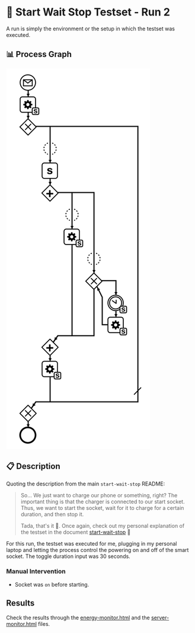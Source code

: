 # 🧪 Start Wait Stop Testset - Run 2

A run is simply the environment or the setup in which the testset was executed.

## 📊 Process Graph

![Process Diagram](https://raw.githubusercontent.com/ylkhayat/smart-socket-service/main/docs/testsets/start-wait-stop/start-wait-stop.svg)

## 📋 Description

Quoting the description from the main `start-wait-stop` README:

> So... We just want to charge our phone or something, right? The important thing is that the charger is connected to our start socket. Thus, we want to start the socket, wait for it to charge for a certain duration, and then stop it.
>
> Tada, that's it 🎉. Once again, check out my personal explanation of the testset in the document [start-wait-stop](https://ylkhayat.github.io/smart-socket-service/testsets/#start-wait-stop.pdf) 🚀

For this run, the testset was executed for me, plugging in my personal laptop and letting the process control the powering on and off of the smart socket. The toggle duration input was 30 seconds.

### Manual Intervention

- Socket was `on` before starting.

## Results

Check the results through the [energy-monitor.html](https://ylkhayat.github.io/smart-socket-service/testsets/#start-wait-stop/run-2/energy-monitor.html) and the [server-monitor.html](https://ylkhayat.github.io/smart-socket-service/testsets/#start-wait-stop/run-2/server-monitor.html) files.
